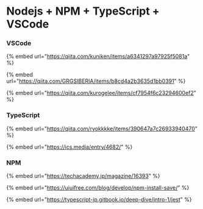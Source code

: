 # Nodejs + NPM + TypeScript + VSCode

### VSCode

{% embed url="https://qiita.com/kuniken/items/a6341297a97925f5081a" %}

{% embed url="https://qiita.com/GRGSIBERIA/items/b8cd4a2b3635d1bb0391" %}

{% embed url="https://qiita.com/kurogelee/items/cf7954f6c23294600ef2" %}



### TypeScript

{% embed url="https://qiita.com/ryokkkke/items/390647a7c26933940470" %}

{% embed url="https://ics.media/entry/4682/" %}





### NPM

{% embed url="https://techacademy.jp/magazine/16393" %}

{% embed url="https://uiuifree.com/blog/develop/npm-install-save/" %}

{% embed url="https://typescript-jp.gitbook.io/deep-dive/intro-1/jest" %}



